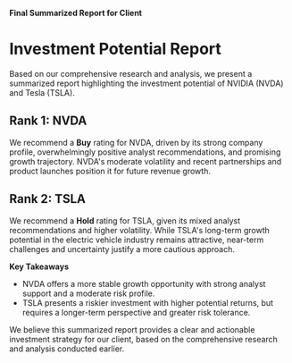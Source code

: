 **Final Summarized Report for Client**

**Investment Potential Report**
=============================

Based on our comprehensive research and analysis, we present a summarized report highlighting the investment potential of NVIDIA (NVDA) and Tesla (TSLA).

**Rank 1: NVDA**
---------------

We recommend a **Buy** rating for NVDA, driven by its strong company profile, overwhelmingly positive analyst recommendations, and promising growth trajectory. NVDA's moderate volatility and recent partnerships and product launches position it for future revenue growth.

**Rank 2: TSLA**
---------------

We recommend a **Hold** rating for TSLA, given its mixed analyst recommendations and higher volatility. While TSLA's long-term growth potential in the electric vehicle industry remains attractive, near-term challenges and uncertainty justify a more cautious approach.

**Key Takeaways**

* NVDA offers a more stable growth opportunity with strong analyst support and a moderate risk profile.
* TSLA presents a riskier investment with higher potential returns, but requires a longer-term perspective and greater risk tolerance.

We believe this summarized report provides a clear and actionable investment strategy for our client, based on the comprehensive research and analysis conducted earlier.